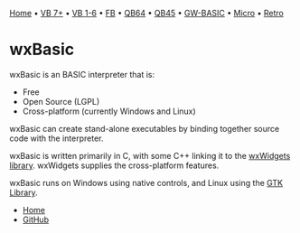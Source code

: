 [Home](https://gotbasic.com) • [VB 7+](vb.md) • [VB 1-6](vb6.md) • [FB](freebasic.md) • [QB64](qb64.md) • [QB45](qb.md) • [GW-BASIC](gw-basic.md) • [Micro](micro.md) • [Retro](retro.md)

# wxBasic

wxBasic is an BASIC interpreter that is:

- Free
- Open Source (LGPL)
- Cross-platform (currently Windows and Linux)

wxBasic can create stand-alone executables by binding together source code with the interpreter.

wxBasic is written primarily in C, with some C++ linking it to the [wxWidgets library](http://www.wxwidgets.org/). wxWidgets supplies the cross-platform features.

wxBasic runs on Windows using native controls, and Linux using the [GTK Library](http://www.gtk.org/).

- [Home](http://wxbasic.sourceforge.net)
- [GitHub](https://github.com/wxbasic/wxbasic)
